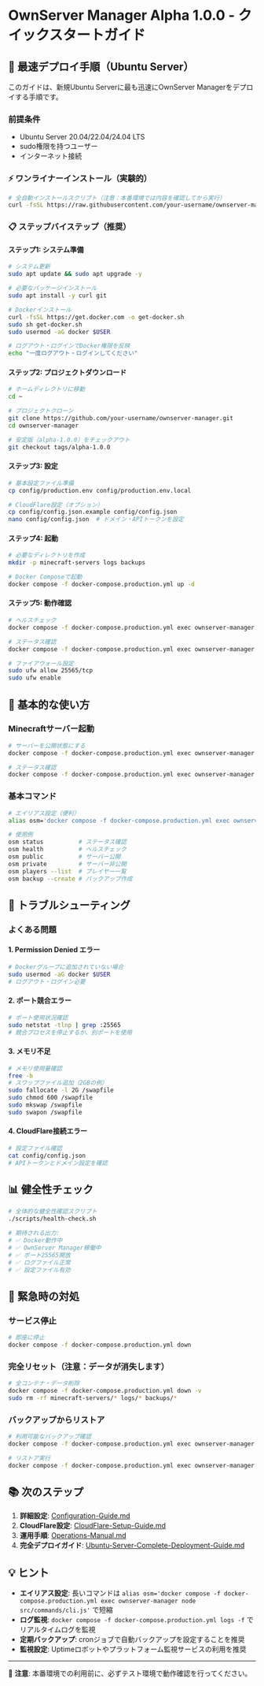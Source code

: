 # OwnServer Manager Alpha 1.0.0 - クイックスタートガイド

## 🚀 最速デプロイ手順（Ubuntu Server）

このガイドは、新規Ubuntu Serverに最も迅速にOwnServer Managerをデプロイする手順です。

### 前提条件
- Ubuntu Server 20.04/22.04/24.04 LTS
- sudo権限を持つユーザー
- インターネット接続

### ⚡ ワンライナーインストール（実験的）

```bash
# 全自動インストールスクリプト（注意：本番環境では内容を確認してから実行）
curl -fsSL https://raw.githubusercontent.com/your-username/ownserver-manager/alpha-1.0.0/scripts/install.sh | bash
```

### 📋 ステップバイステップ（推奨）

#### ステップ1: システム準備
```bash
# システム更新
sudo apt update && sudo apt upgrade -y

# 必要なパッケージインストール
sudo apt install -y curl git

# Dockerインストール
curl -fsSL https://get.docker.com -o get-docker.sh
sudo sh get-docker.sh
sudo usermod -aG docker $USER

# ログアウト・ログインでDocker権限を反映
echo "一度ログアウト・ログインしてください"
```

#### ステップ2: プロジェクトダウンロード
```bash
# ホームディレクトリに移動
cd ~

# プロジェクトクローン
git clone https://github.com/your-username/ownserver-manager.git
cd ownserver-manager

# 安定版（alpha-1.0.0）をチェックアウト
git checkout tags/alpha-1.0.0
```

#### ステップ3: 設定
```bash
# 基本設定ファイル準備
cp config/production.env config/production.env.local

# CloudFlare設定（オプション）
cp config/config.json.example config/config.json
nano config/config.json  # ドメイン・APIトークンを設定
```

#### ステップ4: 起動
```bash
# 必要なディレクトリを作成
mkdir -p minecraft-servers logs backups

# Docker Composeで起動
docker compose -f docker-compose.production.yml up -d
```

#### ステップ5: 動作確認
```bash
# ヘルスチェック
docker compose -f docker-compose.production.yml exec ownserver-manager node src/commands/cli.js health

# ステータス確認
docker compose -f docker-compose.production.yml exec ownserver-manager node src/commands/cli.js status

# ファイアウォール設定
sudo ufw allow 25565/tcp
sudo ufw enable
```

## 🎯 基本的な使い方

### Minecraftサーバー起動
```bash
# サーバーを公開状態にする
docker compose -f docker-compose.production.yml exec ownserver-manager node src/commands/cli.js public

# ステータス確認
docker compose -f docker-compose.production.yml exec ownserver-manager node src/commands/cli.js status
```

### 基本コマンド
```bash
# エイリアス設定（便利）
alias osm='docker compose -f docker-compose.production.yml exec ownserver-manager node src/commands/cli.js'

# 使用例
osm status          # ステータス確認
osm health          # ヘルスチェック
osm public          # サーバー公開
osm private         # サーバー非公開
osm players --list  # プレイヤー一覧
osm backup --create # バックアップ作成
```

## 🔧 トラブルシューティング

### よくある問題

#### 1. Permission Denied エラー
```bash
# Dockerグループに追加されていない場合
sudo usermod -aG docker $USER
# ログアウト・ログイン必要
```

#### 2. ポート競合エラー
```bash
# ポート使用状況確認
sudo netstat -tlnp | grep :25565
# 競合プロセスを停止するか、別ポートを使用
```

#### 3. メモリ不足
```bash
# メモリ使用量確認
free -h
# スワップファイル追加（2GBの例）
sudo fallocate -l 2G /swapfile
sudo chmod 600 /swapfile
sudo mkswap /swapfile
sudo swapon /swapfile
```

#### 4. CloudFlare接続エラー
```bash
# 設定ファイル確認
cat config/config.json
# APIトークンとドメイン設定を確認
```

## 📊 健全性チェック

```bash
# 全体的な健全性確認スクリプト
./scripts/health-check.sh

# 期待される出力:
# ✅ Docker動作中
# ✅ OwnServer Manager稼働中
# ✅ ポート25565開放
# ✅ ログファイル正常
# ✅ 設定ファイル有効
```

## 🚨 緊急時の対処

### サービス停止
```bash
# 即座に停止
docker compose -f docker-compose.production.yml down
```

### 完全リセット（注意：データが消失します）
```bash
# 全コンテナ・データ削除
docker compose -f docker-compose.production.yml down -v
sudo rm -rf minecraft-servers/* logs/* backups/*
```

### バックアップからリストア
```bash
# 利用可能なバックアップ確認
docker compose -f docker-compose.production.yml exec ownserver-manager node src/commands/cli.js backup --list

# リストア実行
docker compose -f docker-compose.production.yml exec ownserver-manager node src/commands/cli.js backup --restore "backup-name"
```

## 📚 次のステップ

1. **詳細設定**: [Configuration-Guide.md](../configuration/Configuration-Guide.md)
2. **CloudFlare設定**: [CloudFlare-Setup-Guide.md](../configuration/CloudFlare-Setup-Guide.md)
3. **運用手順**: [Operations-Manual.md](../operations/Operations-Manual.md)
4. **完全デプロイガイド**: [Ubuntu-Server-Complete-Deployment-Guide.md](Ubuntu-Server-Complete-Deployment-Guide.md)

## 💡 ヒント

- **エイリアス設定**: 長いコマンドは `alias osm='docker compose -f docker-compose.production.yml exec ownserver-manager node src/commands/cli.js'` で短縮
- **ログ監視**: `docker compose -f docker-compose.production.yml logs -f` でリアルタイムログを監視
- **定期バックアップ**: cronジョブで自動バックアップを設定することを推奨
- **監視設定**: Uptimeロボットやプラットフォーム監視サービスの利用を推奨

---
📝 **注意**: 本番環境での利用前に、必ずテスト環境で動作確認を行ってください。
